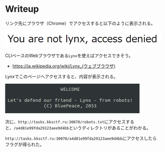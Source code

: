 # Writeup

リンク先にブラウザ（Chrome）でアクセスすると以下のように表示される。

![](img/2020-12-13-12-58-24.png)

CLIベースのWebブラウザである`Lynx`を使えばアクセスできそう。

* https://ja.wikipedia.org/wiki/Lynx_(ウェブブラウザ)

Lynxでこのページへアクセスすると、内容が表示される。

![](img/2020-12-13-13-04-04.png)

次に、`http://tasks.kksctf.ru:30070/robots.txt`にアクセスすると、`/a4d81e99fda29123aee9d4bb`というディレクトリがあることがわかる。

`http://tasks.kksctf.ru:30070/a4d81e99fda29123aee9d4bb`にアクセスしたらフラグが得られた。

<!-- kks{s0m3_CLI_br0ws3rs_4r3_us3ful} -->